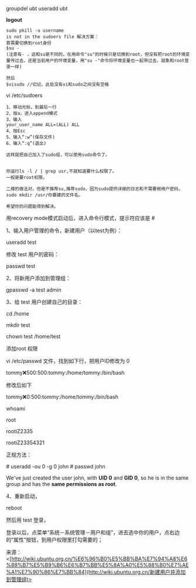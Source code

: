 


groupdel ubt
useradd ubt



**logout**

```
sudo pkill -u username
is not in the sudoers file 解决方案：
首需要切换到root身份
$su -
(注意有- ，这和su是不同的，在用命令"su"的时候只是切换到root，但没有把root的环境变量传过去，还是当前用户的环境变量，用"su -"命令将环境变量也一起带过去，就象和root登录一样)

然后
$visudo //切记，此处没有vi和sudo之间没有空格
```

vi /etc/sudoers

```
1、移动光标，到最后一行
2、按a，进入append模式
3、输入
your_user_name ALL=(ALL) ALL
4、按Esc
5、输入“:w”(保存文件)
6、输入“:q”(退出)

这样就把自己加入了sudo组，可以使用sudo命令了。


你运行ls -l / | grep usr,不就知道要什么权限了。
一般是要root权限。

二楼的做法对，但是不推荐su,推荐sudo，因为sudo提供详细的日志和不需要根用户密码，sudo mkdir /usr/你要建的文件名。

希望你的问题能得到解决。
```

用recovery mode模式启动后，进入命令行模式，提示符应该是 #

1、输入用户管理的命令，新建用户（以test为例）：

useradd test

修改 test 用户的密码：

passwd test

2、将新用户添加到管理组：

gpasswd -a test admin

3、给 test 用户创建自己的目录：

cd /home

mkdir test

chown test /home/test

添加root 权限

vi /etc/passwd 文件，找到如下行，把用户ID修改为 0 

 

tommy:x:500:500:tommy:/home/tommy:/bin/bash

 

修改后如下

 

tommy:x:0:500:tommy:/home/tommy:/bin/bash

whoami 

  root

rootiZ2335

rootiZ23354321

正规方法：

\# useradd -ou 0 -g 0 john
\# passwd john

We've just created the user john, with **UID 0** and **GID 0**, so he is in the same group and has the **same permissions as root**.

4、重新启动，

reboot

然后用 test 登录，

登录以后，点菜单“系统－系统管理－用户和组”，进去选中你的用户，点右边的“属性”按钮，到用户权限里打勾需要的；



来源： <[http://wiki.ubuntu.org.cn/%E6%96%B0%E5%BB%BA%E7%94%A8%E6%88%B7%E5%B9%B6%E6%B7%BB%E5%8A%A0%E5%88%B0%E7%AE%A1%E7%90%86%E7%BB%84](http://wiki.ubuntu.org.cn/新建用户并添加到管理组)>

 

